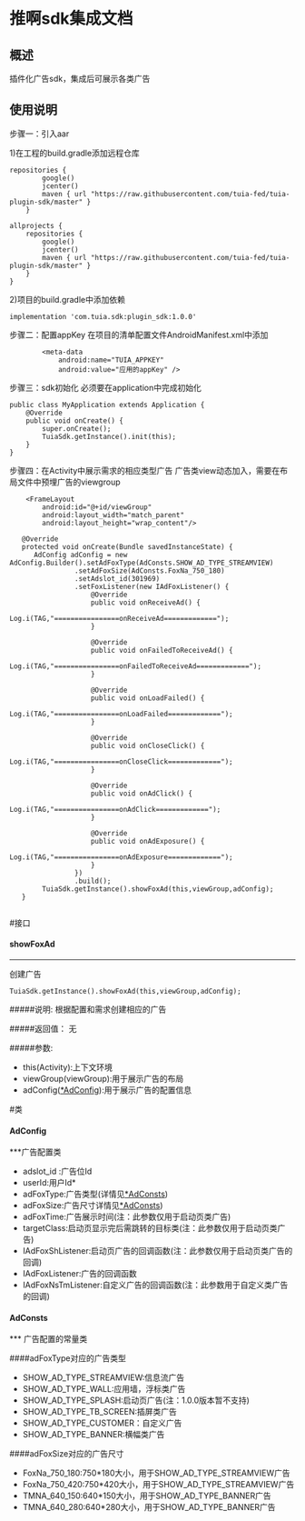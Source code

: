 # 推啊sdk集成文档
## 概述
插件化广告sdk，集成后可展示各类广告

## 使用说明
步骤一：引入aar

1)在工程的build.gradle添加远程仓库

```
repositories {
        google()
        jcenter()
        maven { url "https://raw.githubusercontent.com/tuia-fed/tuia-plugin-sdk/master" }
    }
```
```
allprojects {
    repositories {
        google()
        jcenter()
        maven { url "https://raw.githubusercontent.com/tuia-fed/tuia-plugin-sdk/master" }
    }
}
```

2)项目的build.gradle中添加依赖
```
implementation 'com.tuia.sdk:plugin_sdk:1.0.0'
```

步骤二：配置appKey
在项目的清单配置文件AndroidManifest.xml中添加
```
        <meta-data
            android:name="TUIA_APPKEY"
            android:value="应用的appKey" />
```

步骤三：sdk初始化
必须要在application中完成初始化

```
public class MyApplication extends Application {
    @Override
    public void onCreate() {
        super.onCreate();
        TuiaSdk.getInstance().init(this);
    }
}
```
步骤四：在Activity中展示需求的相应类型广告
广告类view动态加入，需要在布局文件中预埋广告的viewgroup
```
    <FrameLayout
        android:id="@+id/viewGroup"
        android:layout_width="match_parent"
        android:layout_height="wrap_content"/>
```

```
   @Override
   protected void onCreate(Bundle savedInstanceState) {
      AdConfig adConfig = new AdConfig.Builder().setAdFoxType(AdConsts.SHOW_AD_TYPE_STREAMVIEW)
                .setAdFoxSize(AdConsts.FoxNa_750_180)
                .setAdslot_id(301969)
                .setFoxListener(new IAdFoxListener() {
                    @Override
                    public void onReceiveAd() {
                        Log.i(TAG,"================onReceiveAd=============");
                    }

                    @Override
                    public void onFailedToReceiveAd() {
                        Log.i(TAG,"================onFailedToReceiveAd=============");
                    }

                    @Override
                    public void onLoadFailed() {
                        Log.i(TAG,"================onLoadFailed=============");
                    }

                    @Override
                    public void onCloseClick() {
                        Log.i(TAG,"================onCloseClick=============");
                    }

                    @Override
                    public void onAdClick() {
                        Log.i(TAG,"================onAdClick=============");
                    }

                    @Override
                    public void onAdExposure() {
                        Log.i(TAG,"================onAdExposure=============");
                    }
                })
                .build();
        TuiaSdk.getInstance().showFoxAd(this,viewGroup,adConfig);
   }
   
```
#接口

#### <div id='showFoxAd'>showFoxAd</div>
***
创建广告
```
TuiaSdk.getInstance().showFoxAd(this,viewGroup,adConfig);
```
#####说明:
根据配置和需求创建相应的广告

#####返回值：
无

#####参数:
* this(Activity):上下文环境
* viewGroup(viewGroup):用于展示广告的布局
* adConfig([*AdConfig](#AdConfig)):用于展示广告的配置信息


#类
#### <div id='AdConfig'>AdConfig</div>
***广告配置类

* adslot_id :广告位Id
* userId:用户Id* 
* adFoxType:广告类型(详情见[*AdConsts](#AdConsts))
* adFoxSize:广告尺寸详情见[*AdConsts](#AdConsts))
* adFoxTime:广告展示时间(注：此参数仅用于启动页类广告)
* targetClass:启动页显示完后需跳转的目标类(注：此参数仅用于启动页类广告)
* IAdFoxShListener:启动页广告的回调函数(注：此参数仅用于启动页类广告的回调)
* IAdFoxListener:广告的回调函数
* IAdFoxNsTmListener:自定义广告的回调函数(注：此参数用于自定义类广告的回调)



#### <div id='AdConsts'>AdConsts</div>
*** 广告配置的常量类

####adFoxType对应的广告类型

* SHOW_AD_TYPE_STREAMVIEW:信息流广告
* SHOW_AD_TYPE_WALL:应用墙，浮标类广告
* SHOW_AD_TYPE_SPLASH:启动页广告(注：1.0.0版本暂不支持)
* SHOW_AD_TYPE_TB_SCREEN:插屏类广告
* SHOW_AD_TYPE_CUSTOMER：自定义广告
* SHOW_AD_TYPE_BANNER:横幅类广告

####adFoxSize对应的广告尺寸
* FoxNa_750_180:750*180大小，用于SHOW_AD_TYPE_STREAMVIEW广告
* FoxNa_750_420:750*420大小，用于SHOW_AD_TYPE_STREAMVIEW广告
* TMNA_640_150:640*150大小，用于SHOW_AD_TYPE_BANNER广告
* TMNA_640_280:640*280大小，用于SHOW_AD_TYPE_BANNER广告



